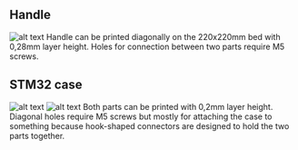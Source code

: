 ## Handle
![alt text](https://github.com/MobileRoboticsSkoltech/bandeja-platform/blob/main/Schemes/Images/Handle.png "Handle")
Handle can be printed diagonally on the 220x220mm bed with 0,28mm layer height. Holes for connection between two parts require M5 screws.

## STM32 case
![alt text](https://github.com/MobileRoboticsSkoltech/bandeja-platform/blob/main/Schemes/Images/stm32Lower.png "stm32 lower part")
![alt text](https://github.com/MobileRoboticsSkoltech/bandeja-platform/blob/main/Schemes/Images/stm32Upper.png "stm32 upper part")
Both parts can be printed with 0,2mm layer height. Diagonal holes require M5 screws but mostly for attaching the case to something because hook-shaped connectors are designed to hold the two parts together.


